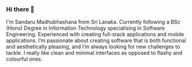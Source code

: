 ### Hi there 👋

I'm Sandaru Madhubhashana from Sri Lanaka. Currently following a BSc (Hons) Degree in Information Technology specialising in Software Engineering. Experienced with creating full-stack applications and mobile applications. I’m passionate about creating software that is both functional and aesthetically pleasing, and I’m always looking for new challenges to tackle. I really like clean and minimal interfaces as opposed to flashy and colourful ones.




<!--
**Sandaru-IT21001352/Sandaru-IT21001352** is a ✨ _special_ ✨ repository because its `README.md` (this file) appears on your GitHub profile.
[![Anurag's GitHub stats](https://github-readme-stats.vercel.app/api?username=Sandaru-IT21001352)](https://github.com/anuraghazra/github-readme-stats)

Here are some ideas to get you started:

- 🔭 I’m currently working on ...
- 🌱 I’m currently learning ...
- 👯 I’m looking to collaborate on ...
- 🤔 I’m looking for help with ...
- 💬 Ask me about ...
- 📫 How to reach me: ...
- 😄 Pronouns: ...
- ⚡ Fun fact: ...
-->
